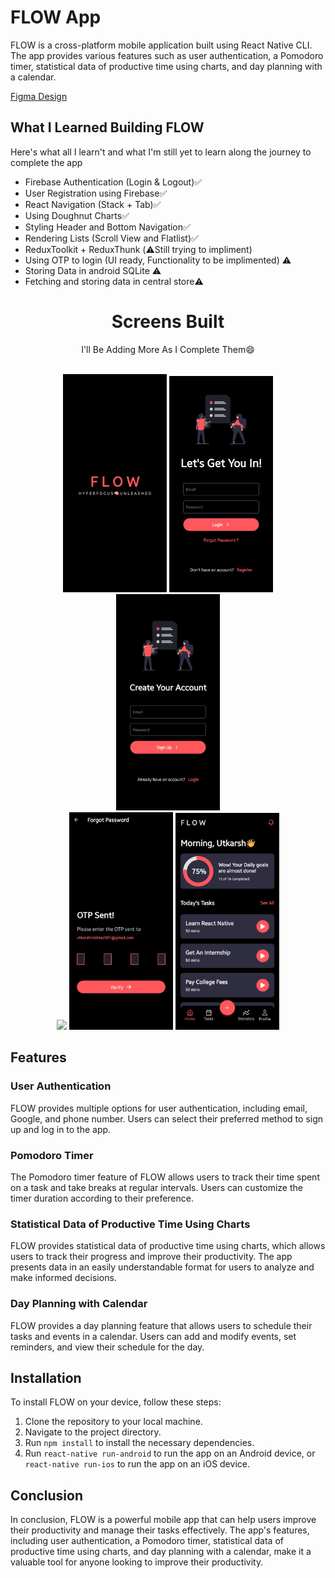 # FLOW App

FLOW is a cross-platform mobile application built using React Native CLI. The app provides various features such as user authentication, a Pomodoro timer, statistical data of productive time using charts, and day planning with a calendar.

[Figma Design]([Figma](https://www.figma.com/file/oZxpQoXpXa0OtuLKtlunLJ/Pomo---Pomodoro-%26-Timer-App-UI-Kit-(Community)?node-id=0%3A1&t=k3yaLaklPcdwo1eM-0))

## What I Learned Building FLOW

Here's what all I learn't and what I'm still yet to learn  along the journey to complete the app

- Firebase Authentication (Login & Logout)✅
- User Registration using Firebase✅
- React Navigation (Stack + Tab)✅
- Using Doughnut Charts✅
- Styling Header and Bottom Navigation✅
- Rendering Lists (Scroll View and Flatlist)✅
- ReduxToolkit + ReduxThunk (⚠️Still trying to impliment)
- Using OTP to login (UI ready, Functionality to be implimented) ⚠️
- Storing Data in android SQLite ⚠️
- Fetching and storing data in central store⚠️


<div align="center">
  <h1>Screens Built</h1>
  <p>I'll Be Adding More As I Complete Them😄</p>
  <br />
  <div>
    <img src="./designs/Splash.jpg" width="33%">
    <img src="./designs/Login.jpg
" width="33%">
    <img src="./designs/Register.jpg" width="33%">
  </div>
  <div>
      <img src="./designs/Forgot Password
.jpg" width="33%">
    <img src="./designs/OTP.jpg" width="33%">
    <img src="./designs/Home.jpg" width="33%">
  </div>
</div>

## Features

### User Authentication

FLOW provides multiple options for user authentication, including email, Google, and phone number. Users can select their preferred method to sign up and log in to the app.

### Pomodoro Timer

The Pomodoro timer feature of FLOW allows users to track their time spent on a task and take breaks at regular intervals. Users can customize the timer duration according to their preference.

### Statistical Data of Productive Time Using Charts

FLOW provides statistical data of productive time using charts, which allows users to track their progress and improve their productivity. The app presents data in an easily understandable format for users to analyze and make informed decisions.

### Day Planning with Calendar

FLOW provides a day planning feature that allows users to schedule their tasks and events in a calendar. Users can add and modify events, set reminders, and view their schedule for the day.

## Installation

To install FLOW on your device, follow these steps:

1. Clone the repository to your local machine.
2. Navigate to the project directory.
3. Run `npm install` to install the necessary dependencies.
4. Run `react-native run-android` to run the app on an Android device, or `react-native run-ios` to run the app on an iOS device.

## Conclusion

In conclusion, FLOW is a powerful mobile app that can help users improve their productivity and manage their tasks effectively. The app's features, including user authentication, a Pomodoro timer, statistical data of productive time using charts, and day planning with a calendar, make it a valuable tool for anyone looking to improve their productivity.
